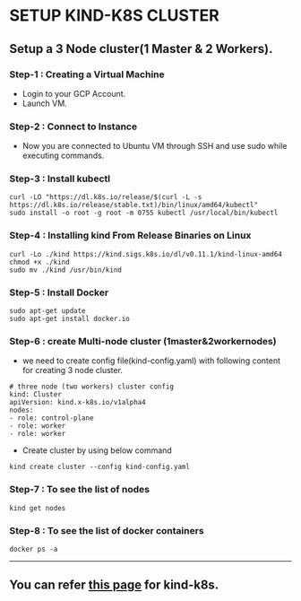 <!-- Headings -->
# **SETUP KIND-K8S CLUSTER**
## **Setup a 3 Node cluster(1 Master & 2 Workers).**

### **Step-1 : Creating a Virtual Machine**
<!-- UL -->
* Login to your GCP Account.
* Launch VM.

### **Step-2 : Connect to Instance**
* Now you are connected to Ubuntu VM through SSH and use sudo while executing commands.

### **Step-3 : Install kubectl**
<!-- Blockquote -->
```
curl -LO "https://dl.k8s.io/release/$(curl -L -s https://dl.k8s.io/release/stable.txt)/bin/linux/amd64/kubectl"
sudo install -o root -g root -m 0755 kubectl /usr/local/bin/kubectl
```
### **Step-4 : Installing kind From Release Binaries on Linux**
```
curl -Lo ./kind https://kind.sigs.k8s.io/dl/v0.11.1/kind-linux-amd64
chmod +x ./kind
sudo mv ./kind /usr/bin/kind
```

### **Step-5 : Install Docker**
```
sudo apt-get update
sudo apt-get install docker.io
```
### **Step-6 : create Multi-node cluster (1master&2workernodes)**

* we need to create  config file(kind-config.yaml) with following content for creating 3 node cluster.
```
# three node (two workers) cluster config
kind: Cluster
apiVersion: kind.x-k8s.io/v1alpha4
nodes:
- role: control-plane
- role: worker
- role: worker
```
* Create cluster by using below command
```
kind create cluster --config kind-config.yaml
```
### **Step-7 : To see the list of nodes**
```
kind get nodes
```
### **Step-8 : To see the list of docker containers**
```
docker ps -a
```
---
You can refer [this page](https://kind.sigs.k8s.io/docs/user/quick-start) for kind-k8s.
---